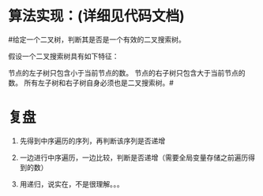# 算法实现：(详细见代码文档) #

#给定一个二叉树，判断其是否是一个有效的二叉搜索树。

假设一个二叉搜索树具有如下特征：

节点的左子树只包含小于当前节点的数。
节点的右子树只包含大于当前节点的数。
所有左子树和右子树自身必须也是二叉搜索树。#

# 复盘 #

1. 先得到中序遍历的序列，再判断该序列是否递增

2. 一边进行中序遍历，一边比较，判断是否递增（需要全局变量存储之前遍历得到的数）
3. 用递归，说实在，不是很理解。。。